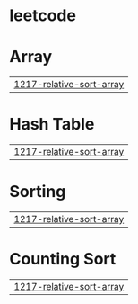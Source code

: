 # leetcode


# Array
|  |
| ------- |
| [1217-relative-sort-array](https://github.com/divyanshkumar5/leetcode/tree/master/1217-relative-sort-array) |
# Hash Table
|  |
| ------- |
| [1217-relative-sort-array](https://github.com/divyanshkumar5/leetcode/tree/master/1217-relative-sort-array) |
# Sorting
|  |
| ------- |
| [1217-relative-sort-array](https://github.com/divyanshkumar5/leetcode/tree/master/1217-relative-sort-array) |
# Counting Sort
|  |
| ------- |
| [1217-relative-sort-array](https://github.com/divyanshkumar5/leetcode/tree/master/1217-relative-sort-array) |